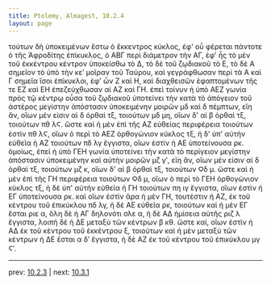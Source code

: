 ```yaml
---
title: Ptolemy, Almagest, 10.2.4
layout: page
---
```


τούτων δὴ ὑποκειμένων ἔστω ὁ ἔκκεντρος κύκλος, ἐφ' οὗ φέρεται πάντοτε ὁ τῆς Ἀφροδίτης ἐπίκυκλος, ὁ ΑΒΓ περὶ διάμετρον τὴν ΑΓ, ἐφ' ἧς τὸ μὲν τοῦ ἐκκέντρου κέντρον ὑποκείσθω τὸ Δ, τὸ δὲ τοῦ ζῳδιακοῦ τὸ Ε, τὸ δὲ Α σημεῖον τὸ ὑπὸ τὴν κεʹ μοῖραν τοῦ Ταύρου, καὶ γεγράφθωσαν περὶ τὰ Α καὶ Γ σημεῖα ἴσοι ἐπίκυκλοι, ἐφ' ὧν Ζ καὶ Η, καὶ διαχθεισῶν ἐφαπτομένων τῆς τε ΕΖ καὶ ΕΗ ἐπεζεύχθωσαν αἱ ΑΖ καὶ ΓΗ. ἐπεὶ τοίνυν ἡ ὑπὸ ΑΕΖ γωνία πρὸς τῷ κέντρῳ οὖσα τοῦ ζῳδιακοῦ ὑποτείνει τὴν κατὰ τὸ ἀπόγειον τοῦ ἀστέρος μεγίστην ἀπόστασιν ὑποκειμένην μοιρῶν μδ καὶ δ πέμπτων, εἴη ἄν, οἵων μέν εἰσιν αἱ δ ὀρθαὶ τξ, τοιούτων μδ μη, οἵων δ' αἱ β ὀρθαὶ τξ, τοιούτων πθ λϚ. ὥστε καὶ ἡ μὲν ἐπὶ τῆς ΑΖ εὐθείας περιφέρεια τοιούτων ἐστὶν πθ λϚ, οἵων ὁ περὶ τὸ ΑΕΖ ὀρθογώνιον κύκλος τξ, ἡ δ' ὑπ' αὐτὴν εὐθεῖα ἡ ΑΖ τοιούτων πδ λγ ἔγγιστα, οἵων ἐστὶν ἡ ΑΕ ὑποτείνουσα ρκ. ὁμοίως, ἐπεὶ ἡ ὑπὸ ΓΕΗ γωνία ὑποτείνει τὴν κατὰ τὸ περίγειον μεγίστην ἀπόστασιν ὑποκειμένην καὶ αὐτὴν μοιρῶν μζ γʹ, εἴη ἄν, οἵων μέν εἰσιν αἱ δ ὀρθαὶ τξ, τοιούτων μζ κ, οἵων δ' αἱ β ὀρθαὶ τξ, τοιούτων Ϙδ μ. ὥστε καὶ ἡ μὲν ἐπὶ τῆς ΓΗ περιφέρεια τοιούτων Ϙδ μ, οἵων ὁ περὶ τὸ ΓΕΗ ὀρθογώνιον κύκλος τξ, ἡ δὲ ὑπ' αὐτὴν εὐθεῖα ἡ ΓΗ τοιούτων πη ιγ ἔγγιστα, οἵων ἐστὶν ἡ ΕΓ ὑποτείνουσα ρκ. καὶ οἵων ἐστὶν ἄρα ἡ μὲν ΓΗ, τουτέστιν ἡ ΑΖ, ἐκ τοῦ κέντρου τοῦ ἐπικύκλου πδ λγ, ἡ δὲ ΑΕ εὐθεῖα ρκ, τοιούτων καὶ ἡ μὲν ΕΓ ἔσται ριε α, ὅλη δὲ ἡ ΑΓ δηλονότι σλε α, ἡ δὲ ΑΔ ἡμίσεια αὐτῆς ριζ λ ἔγγιστα, λοιπὴ δὲ ἡ ΔΕ μεταξὺ τῶν κέντρων β κθ. ὥστε καί, οἵων ἐστὶν ἡ ΑΔ ἐκ τοῦ κέντρου τοῦ ἐκκέντρου ξ, τοιούτων καὶ ἡ μὲν μεταξὺ τῶν κέντρων ἡ ΔΕ ἔσται α δʹ ἔγγιστα, ἡ δὲ ΑΖ ἐκ τοῦ κέντρου τοῦ ἐπικύκλου μγ Ϛʹ. 

---

prev: [10.2.3](../10.2.3/) | next: [10.3.1](../10.3.1/)

